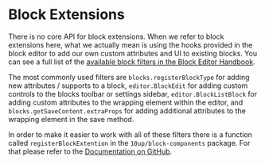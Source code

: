 # Block Extensions
There is no core API for block extensions. When we refer to block extensions here, what we actually mean is using the hooks provided in the block editor to add our own custom attributes and UI to existing blocks. You can see a full list of the [available block filters in the Block Editor Handbook](https://developer.wordpress.org/block-editor/reference-guides/filters/block-filters/). 

The most commonly used filters are `blocks.registerBlockType` for adding new attributes / supports to a block, `editor.BlockEdit` for adding custom controls to the blocks toolbar or settings sidebar, `editor.BlockListBlock` for adding custom attributes to the wrapping element within the editor, and `blocks.getSaveContent.extraProps` for adding additional attributes to the wrapping element in the save method.

In order to make it easier to work with all of these filters there is a function called `registerBlockExtention` in the `10up/block-components` package. For that please refer to the [Documentation on GitHub](https://github.com/10up/block-components#registerblockextention).